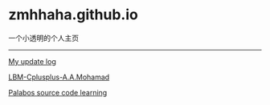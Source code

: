 # zmhhaha.github.io  

一个小透明的个人主页  

------

 [My update log](My_diary.html)

 [LBM-Cplusplus-A.A.Mohamad](https://github.com/zmhhaha/zmhhaha.github.io/master/README.md)

 [Palabos source code learning](Palabos_source_code_learning.md)

